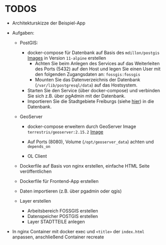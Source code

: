 # TODOS

* Architekturskizze der Beispiel-App
* Aufgaben:
  * PostGIS:
    * docker-compose für Datenbank auf Basis des `mdillon/postgis` [Images](https://hub.docker.com/r/mdillon/postgis/) in Version `11-alpine` erstellen
      * Achten Sie beim Anlegen des Services auf das Weiterleiten des Ports (5432) auf den Host und legen Sie einen User mit den folgenden Zugangsdaten an: `fossgis:fossgis`
      * Mounten Sie das Datenverzeichnis der Datenbank (`/var/lib/postgresql/data`) auf das Hostsystem.
    * Starten Sie den Service (über docker-compose) und verbinden Sie sich z.B. über pgAdmin mit der Datenbank.
    * Importieren Sie die Stadtgebiete Freiburgs (siehe [hier](/materials/data/stadtteile.sql)) in die Datenbank.
  * GeoServer
    * docker-compose erweitern durch GeoServer Image `terrestris/geoserver:2.15.2` [Image](https://hub.docker.com/r/terrestris/geoserver)
    * Auf Ports (8080), Volume (`/opt/geoserver_data`) achten und `depends_on`

    * OL Client

  * Dockerfile auf Basis von nginx erstellen, einfache HTML Seite veröffentlichen
  * Dockerfile für Frontend-App erstellen

  * Daten importieren (z.B. über pgadmin oder qgis)
  * Layer erstellen
    * Arbeitsbereich FOSSGIS erstellen
    * Datenspeicher POSTGIS erstellen
    * Layer STADTTEILE anlegen


* In nginx Container mit docker exec und `<title>` der `index.html` anpassen, anschließend Container recreate